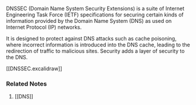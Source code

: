 DNSSEC (Domain Name System Security Extensions) is a suite of Internet Engineering Task Force (IETF) specifications for securing certain kinds of information provided by the Domain Name System (DNS) as used on Internet Protocol (IP) networks. 

It is designed to protect against DNS attacks such as cache poisoning, where incorrect information is introduced into the DNS cache, leading to the redirection of traffic to malicious sites. Security adds a layer of security to the DNS.

[[DNSSEC.excalidraw]]

### Related Notes
1. [[DNS]]